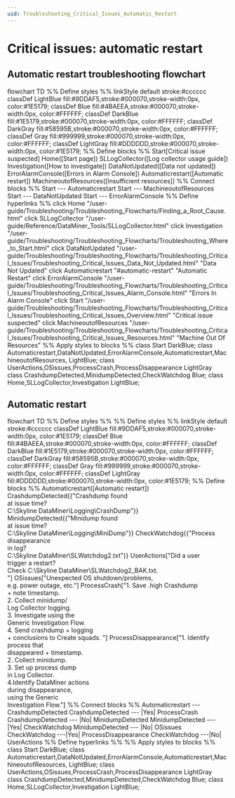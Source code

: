 ```yaml
---
uid: Troubleshooting_Critical_Issues_Automatic_Restart
---
```


# Critical issues: automatic restart

## Automatic restart troubleshooting flowchart

<div class="mermaid">
flowchart TD
%% Define styles %%
linkStyle default stroke:#cccccc
classDef LightBlue fill:#9DDAF5,stroke:#000070,stroke-width:0px, color:#1E5179;
classDef Blue fill:#4BAEEA,stroke:#000070,stroke-width:0px, color:#FFFFFF;
classDef DarkBlue fill:#1E5179,stroke:#000070,stroke-width:0px, color:#FFFFFF;
classDef DarkGray fill:#58595B,stroke:#000070,stroke-width:0px, color:#FFFFFF;
classDef Gray fill:#999999,stroke:#000070,stroke-width:0px, color:#FFFFFF;
classDef LightGray fill:#DDDDDD,stroke:#000070,stroke-width:0px, color:#1E5179;
%% Define blocks %%
Start[Critical issue suspected]
Home([Start page])
SLLogCollector([Log collector usage guide])
Investigation([How to investigate])
DataNotUpdated([Data not updated])
ErrorAlarmConsole([Errors in Alarm Console])
Automaticrestart([Automatic restart])
MachineoutofResources([Insufficient resources])
%% Connect blocks %%
Start --- Automaticrestart
Start --- MachineoutofResources
Start --- DataNotUpdated
Start --- ErrorAlarmConsole
%% Define hyperlinks %%
click Home "/user-guide/Troubleshooting/Troubleshooting_Flowcharts/Finding_a_Root_Cause.html"
click SLLogCollector "/user-guide/Reference/DataMiner_Tools/SLLogCollector.html"
click Investigation "/user-guide/Troubleshooting/Troubleshooting_Flowcharts/Troubleshooting_Where_to_Start.html"
click DataNotUpdated "/user-guide/Troubleshooting/Troubleshooting_Flowcharts/Troubleshooting_Critical_Issues/Troubleshooting_Critical_Issues_Data_Not_Updated.html" "Data Not Updated"
click Automaticrestart "#automatic-restart" "Automatic Restart"
click ErrorAlarmConsole "/user-guide/Troubleshooting/Troubleshooting_Flowcharts/Troubleshooting_Critical_Issues/Troubleshooting_Critical_Issues_Alarm_Console.html" "Errors In Alarm Console"
click Start "/user-guide/Troubleshooting/Troubleshooting_Flowcharts/Troubleshooting_Critical_Issues/Troubleshooting_Critical_Issues_Overview.html" "Critical issue suspected"
click MachineoutofResources "/user-guide/Troubleshooting/Troubleshooting_Flowcharts/Troubleshooting_Critical_Issues/Troubleshooting_Critical_Issues_Resources.html" "Machine Out Of Resources"
%% Apply styles to blocks %%
class Start DarkBlue;
class Automaticrestart,DataNotUpdated,ErrorAlarmConsole,Automaticrestart,MachineoutofResources, LightBlue;
class UserActions,OSissues,ProcessCrash,ProcessDisappearance LightGray
class CrashdumpDetected,MinidumpDetected,CheckWatchdog Blue;
class Home,SLLogCollector,Investigation LightBlue;
</div>

## Automatic restart

<div class="mermaid">
flowchart TD
%% Define styles %%
%% Define styles %%
linkStyle default stroke:#cccccc
classDef LightBlue fill:#9DDAF5,stroke:#000070,stroke-width:0px, color:#1E5179;
classDef Blue fill:#4BAEEA,stroke:#000070,stroke-width:0px, color:#FFFFFF;
classDef DarkBlue fill:#1E5179,stroke:#000070,stroke-width:0px, color:#FFFFFF;
classDef DarkGray fill:#58595B,stroke:#000070,stroke-width:0px, color:#FFFFFF;
classDef Gray fill:#999999,stroke:#000070,stroke-width:0px, color:#FFFFFF;
classDef LightGray fill:#DDDDDD,stroke:#000070,stroke-width:0px, color:#1E5179;
%% Define blocks %%
Automaticrestart([Automatic restart])
CrashdumpDetected{{"Crashdump found <br> at issue time? <br/>  C:\Skyline DataMiner\Logging\CrashDump"}}
MinidumpDetected{{"Minidump found <br> at issue time? <br/>  C:\Skyline DataMiner\Logging\MiniDump"}}
CheckWatchdog{{"Process disappearance <br> in log? <br/> C:\Skyline DataMiner\SLWatchdog2.txt"}}
UserActions["Did a user <br> trigger a restart?<br/> Check C:\Skyline DataMiner\SLWatchdog2_BAK.txt.<br/> "]
OSissues["Unexpected OS shutdown/problems, <br/> e.g. power outage, etc."]
ProcessCrash["1. Save .high Crashdump <br> + note timestamp. <br/>2. Collect minidump/<br>Log Collector logging. <br/>3. Investigate using the <br> Generic Investigation Flow. <br/>4. Send crashdump + logging <br> + conclusions to Create squads. "]
ProcessDisappearance["1. Identify process that <br> disappeared + timestamp.<br/> 2. Collect minidump. <br/> 3. Set up process dump <br> in Log Collector. <br/> 4.Identify DataMiner actions <br> during disappearance, <br/>using the Generic <br> Investigation Flow."]
%% Connect blocks %%
Automaticrestart --- CrashdumpDetected
CrashdumpDetected --- |Yes| ProcessCrash
CrashdumpDetected --- |No| MinidumpDetected
MinidumpDetected --- |Yes| CheckWatchdog
MinidumpDetected --- |No| OSissues
CheckWatchdog ---|Yes| ProcessDisappearance
CheckWatchdog ---|No| UserActions
%% Define hyperlinks %%
%% Apply styles to blocks %%
class Start DarkBlue;
class Automaticrestart,DataNotUpdated,ErrorAlarmConsole,Automaticrestart,MachineoutofResources, LightBlue;
class UserActions,OSissues,ProcessCrash,ProcessDisappearance LightGray
class CrashdumpDetected,MinidumpDetected,CheckWatchdog Blue;
class Home,SLLogCollector,Investigation LightBlue;
</div>
